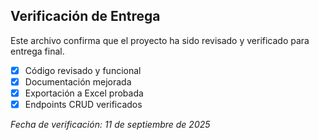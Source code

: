 ## Verificación de Entrega

Este archivo confirma que el proyecto ha sido revisado y verificado para entrega final.

- [x] Código revisado y funcional
- [x] Documentación mejorada
- [x] Exportación a Excel probada
- [x] Endpoints CRUD verificados

_Fecha de verificación: 11 de septiembre de 2025_
